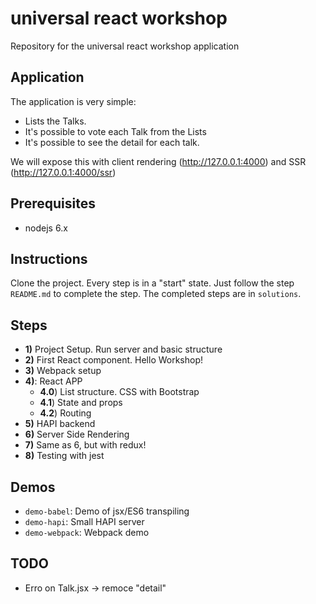 # universal react workshop
Repository for the universal react workshop application

## Application

The application is very simple:
- Lists the Talks.
- It's possible to vote each Talk from the Lists
- It's possible to see the detail for each talk.

We will expose this with client rendering (http://127.0.0.1:4000) and
SSR (http://127.0.0.1:4000/ssr)

## Prerequisites
- nodejs 6.x

## Instructions
Clone the project. Every step is in a "start" state. Just follow
the step `README.md` to complete the step.
The completed steps are in `solutions`.

## Steps
- **1)** Project Setup. Run server and basic structure
- **2)** First React component. Hello Workshop!
- **3)** Webpack setup
- **4)**: React APP
  - **4.0**) List structure. CSS with Bootstrap
  - **4.1**) State and props
  - **4.2**) Routing
- **5)** HAPI backend
- **6)** Server Side Rendering
- **7)** Same as 6, but with redux!
- **8)** Testing with jest

## Demos
- `demo-babel`: Demo of jsx/ES6 transpiling
- `demo-hapi`: Small HAPI server
- `demo-webpack`: Webpack demo

## TODO
- Erro on Talk.jsx -> remoce "detail"
